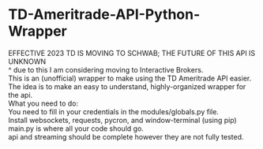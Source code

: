 # TD-Ameritrade-API-Python-Wrapper  
EFFECTIVE 2023 TD IS MOVING TO SCHWAB; THE FUTURE OF THIS API IS UNKNOWN           
^ due to this I am considering moving to Interactive Brokers.     
This is an (unofficial) wrapper to make using the TD Ameritrade API easier.   
The idea is to make an easy to understand, highly-organized wrapper for the api.    
What you need to do:      
You need to fill in your credentials in the modules/globals.py file.  
Install websockets, requests, pycron, and window-terminal (using pip)      
main.py is where all your code should go.  
api and streaming should be complete however they are not fully tested.        
